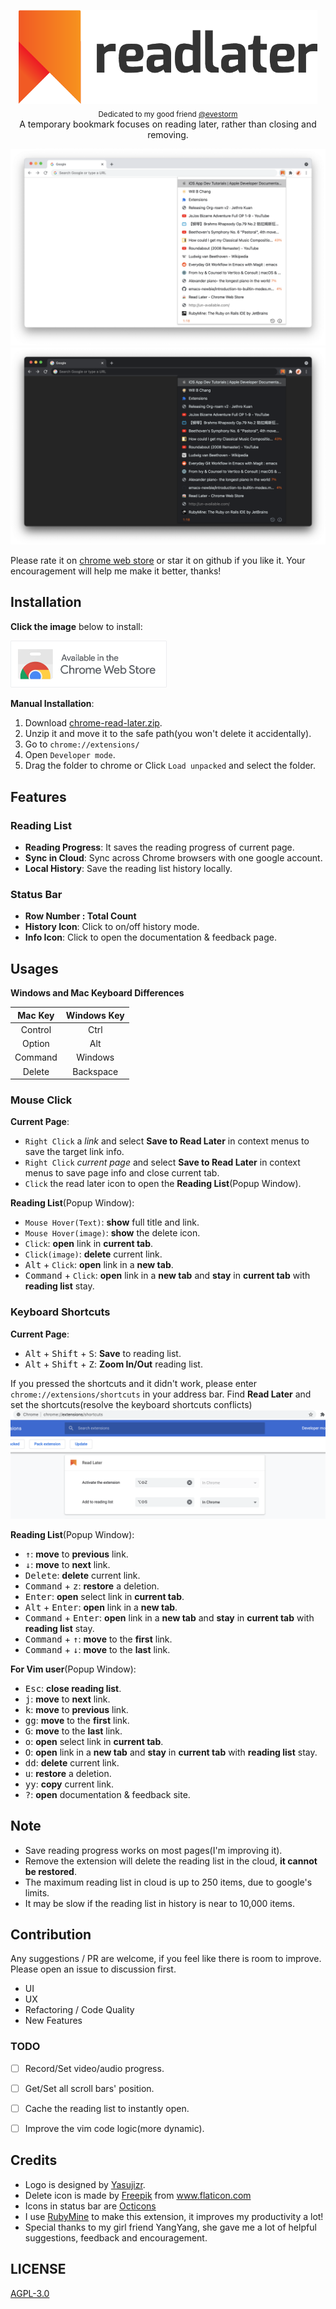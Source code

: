 <p align="center">
  <img src="images/logotype.png" alt="Read Later Logo" height="150px"><br>
  <sub>Dedicated to my good friend <a href="https://github.com/evestorm">@evestorm</a></sub><br>
  A temporary bookmark focuses on reading later, rather than closing and removing.
</p>

![Chrome Read Later](images/sample-white.png)
![Chrome Read Later](images/sample-dark.png)

Please rate it on [chrome web store](https://chrome.google.com/webstore/detail/fbmfcfkokefgbmfcjahdmomlifclekib/) or star it on github if you like it. Your encouragement will help me make it better, thanks!

## Installation
**Click the image** below to install:

<a href="https://chrome.google.com/webstore/detail/fbmfcfkokefgbmfcjahdmomlifclekib/">
  <img src="images/chrome-store-logo.png" width="250px" alt="chrome-store-logo">
</a>

**Manual Installation**:
1. Download [chrome-read-later.zip](https://github.com/willbchang/chrome-read-later/releases/latest).
2. Unzip it and move it to the safe path(you won't delete it accidentally).
3. Go to `chrome://extensions/`
4. Open `Developer mode`.
5. Drag the folder to chrome or Click `Load unpacked` and select the folder.

## Features
### Reading List
- **Reading Progress**: It saves the reading progress of current page.
- **Sync in Cloud**: Sync across Chrome browsers with one google account.
- **Local History**: Save the reading list history locally.

### Status Bar
- **Row Number : Total Count**
- **History Icon**: Click to on/off history mode.
- **Info Icon**: Click to open the documentation & feedback page.

## Usages
**Windows and Mac Keyboard Differences**

| Mac Key  | Windows Key |
|:--------:|:-----------:|
| Control  | Ctrl        |
| Option   | Alt         |
| Command  | Windows     |
| Delete   | Backspace   |

### Mouse Click
**Current Page**:
- `Right Click` a *link* and select **Save to Read Later** in context menus to save the target link info.
- `Right Click` *current page* and select **Save to Read Later** in context menus to save page info and close current tab.
- `Click` the read later icon to open the **Reading List**(Popup Window).

**Reading List**(Popup Window):
- `Mouse Hover(Text)`: **show** full title and link.
- `Mouse Hover(image)`: **show** the delete icon.
- `Click`: **open** link in **current tab**.
- `Click(image)`: **delete** current link.
- <kbd>Alt</kbd> + `Click`: **open** link in a **new tab**.
- <kbd>Command</kbd> + `Click`: **open** link in a **new tab** and **stay** in **current tab** with **reading list** stay.

### Keyboard Shortcuts
**Current Page**:
- <kbd>Alt</kbd> + <kbd>Shift</kbd> + <kbd>S</kbd>: **Save** to reading list.
- <kbd>Alt</kbd> + <kbd>Shift</kbd> + <kbd>Z</kbd>: **Zoom In/Out** reading list.

If you pressed the shortcuts and it didn't work, please enter `chrome://extensions/shortcuts` in your address bar.
Find **Read Later** and set the shortcuts(resolve the keyboard shortcuts conflicts)
![chrome://extensions/shortcuts](images/chrome-extensions-shortcuts.png)

**Reading List**(Popup Window):
- <kbd>↑</kbd>: **move** to **previous** link.
- <kbd>↓</kbd>: **move** to **next** link.
- <kbd>Delete</kbd>: **delete** current link.
- <kbd>Command</kbd> + <kbd>z</kbd>: **restore** a deletion.
- <kbd>Enter</kbd>: **open** select link in **current tab**.
- <kbd>Alt</kbd> + <kbd>Enter</kbd>: **open** link in a **new tab**.
- <kbd>Command</kbd> + <kbd>Enter</kbd>: **open** link in a **new tab** and **stay** in **current tab** with **reading list** stay.
- <kbd>Command</kbd> + <kbd>↑</kbd>: **move** to the **first** link.
- <kbd>Command</kbd> + <kbd>↓</kbd>: **move** to the **last** link.

**For Vim user**(Popup Window):
- <kbd>Esc</kbd>: **close reading list**.
- <kbd>j</kbd>: **move** to **next** link.
- <kbd>k</kbd>: **move** to **previous** link.
- <kbd>gg</kbd>: **move** to the **first** link.
- <kbd>G</kbd>: **move** to the **last** link.
- <kbd>o</kbd>: **open** select link in **current tab**.
- <kbd>O</kbd>: **open** link in a **new tab** and **stay** in **current tab** with **reading list** stay.
- <kbd>dd</kbd>: **delete** current link.
- <kbd>u</kbd>: **restore** a deletion.
- <kbd>yy</kbd>: **copy** current link.
- <kbd>?</kbd>: **open** documentation & feedback site.


## Note
- Save reading progress works on most pages(I'm improving it).
- Remove the extension will delete the reading list in the cloud, **it cannot be restored**.
- The maximum reading list in cloud is up to 250 items, due to google's limits.
- It may be slow if the reading list in history is near to 10,000 items.

## Contribution
Any suggestions / PR are welcome, if you feel like there is room to improve. Please open an issue to discussion first.
- UI
- UX
- Refactoring / Code Quality
- New Features

### TODO
- [ ] Record/Set video/audio progress.
- [ ] Get/Set all scroll bars' position.
- [ ] Cache the reading list to instantly open.
- [ ] Improve the vim code logic(more dynamic).


## Credits
- Logo is designed by [Yasujizr](https://github.com/Yasujizr).
- Delete icon is made by <a href="https://www.flaticon.com/authors/freepik" title="Freepik">Freepik</a> from <a href="https://www.flaticon.com/" title="Flaticon"> www.flaticon.com </a>
- Icons in status bar are [Octicons](https://primer.style/octicons/)
- I use [RubyMine](https://www.jetbrains.com/ruby/) to make this extension, it improves my productivity a lot!
- Special thanks to my girl friend YangYang, she gave me a lot of helpful suggestions, feedback and encouragement.

## LICENSE
[AGPL-3.0](LICENSE)

